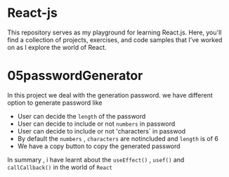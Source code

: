 # React-js
This repository serves as my playground for learning React.js. Here, you'll find a collection of projects, exercises, and code samples that I've worked on as I explore the world of React. 


# 05passwordGenerator
In this project we deal with the generation password.
we have different option to generate password like 
* User can decide the `length` of the password
* User can decide to include or not `numbers` in password
* User can decide to include or not 'characters` in passwod
* By default the `numbers` , `characters` are notincluded and `length` is of 6
* We have a copy button to copy the generated password

 In summary , i have learnt about the `useEffect()` , `usef()` and `callCallback()` in the world of `React`
 
